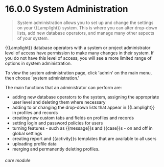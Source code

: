# 16.0.0 System Administration

> System administration allows you to set up and change the settings on your {{Lamplight}} system. This is where you can alter drop-down lists, add new database operators, and manage many other aspects of your system. 

{{Lamplight}} database operators with a system or project administrator level of access have permission to make many changes in their system. If you do not have this level of access, you will see a more limited range of options in system administration. 

To view the system administration page, click 'admin' on the main menu, then choose 'system administration.'

The main functions that an administrator can perform are:

- adding new database operators to the system, assigning the appropriate user level and deleting them where necessary
- adding to or changing the drop-down lists that appear in {{Lamplight}} in profiles and records
- creating new custom tabs and fields on profiles and records
- setting login and password policies for users
- turning features - such as {{message}}s and {{case}}s - on and off in global settings
- creating report and {{activity}}s templates that are available to all users
- uploading profile data
- merging and permanently deleting profiles.

 

###### core module

